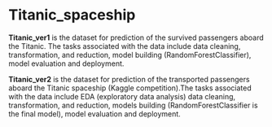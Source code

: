 # Titanic_spaceship

**Titanic_ver1** is the dataset for prediction of the survived passengers aboard the Titanic. The tasks associated with the data include data cleaning, transformation, and reduction, model building (RandomForestClassifier), model evaluation and deployment.

**Titanic_ver2** is the dataset for prediction of the transported passengers aboard the Titanic spaceship (Kaggle competition).The tasks associated with the data include EDA (exploratory data analysis) data cleaning, transformation, and reduction, models building (RandomForestClassifier is the final model), model evaluation and deployment.
